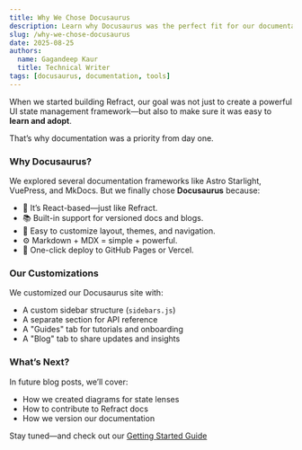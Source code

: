 ```yaml
---
title: Why We Chose Docusaurus
description: Learn why Docusaurus was the perfect fit for our documentation site.
slug: /why-we-chose-docusaurus
date: 2025-08-25
authors:
  name: Gagandeep Kaur
  title: Technical Writer
tags: [docusaurus, documentation, tools]
---
```


When we started building Refract, our goal was not just to create a powerful UI state management framework—but also to make sure it was easy to **learn and adopt**.

That’s why documentation was a priority from day one.

### Why Docusaurus?

We explored several documentation frameworks like Astro Starlight, VuePress, and MkDocs. But we finally chose **Docusaurus** because:

- 🧩 It’s React-based—just like Refract.
- 📚 Built-in support for versioned docs and blogs.
- 🎨 Easy to customize layout, themes, and navigation.
- ⚙️ Markdown + MDX = simple + powerful.
- 🚀 One-click deploy to GitHub Pages or Vercel.

### Our Customizations

We customized our Docusaurus site with:

- A custom sidebar structure (`sidebars.js`)
- A separate section for API reference
- A "Guides" tab for tutorials and onboarding
- A "Blog" tab to share updates and insights

### What’s Next?

In future blog posts, we’ll cover:

- How we created diagrams for state lenses
- How to contribute to Refract docs
- How we version our documentation

Stay tuned—and check out our [Getting Started Guide](/docs/getting-started)